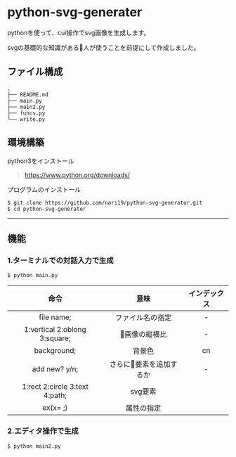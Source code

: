 # python-svg-generater

pythonを使って、cui操作でsvg画像を生成します。

svgの基礎的な知識がある人が使うことを前提にして作成しました。


## ファイル構成
    .
    ├── README.md
    ├── main.py
    ├── main2.py
    ├── funcs.py
    └── write.py

## 環境構築

python3をインストール
> https://www.python.org/downloads/


プログラムのインストール
```
$ git clone https://github.com/nari19/python-svg-generator.git
$ cd python-svg-generater
```

-----------

## 機能

### 1.ターミナルでの対話入力で生成
```
$ python main.py
```

| 命令      |  意味 |     インデックス      |
|:------------:|:------------:|:------------:|
|file name;|ファイル名の指定| - |
|1:vertical 2:oblong 3:square;|画像の縦横比| - |
|background;|背景色|cn|
|add new? y/n;|さらに要素を追加するか| - |
|1:rect 2:circle 3:text 4:path;|svg要素||
|ex(x= ;)|属性の指定||




### 2.エディタ操作で生成
```
$ python main2.py
```
